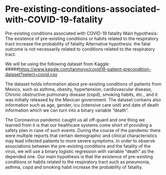 # Pre-existing-conditions-associated-with-COVID-19-fatality

Pre-existing conditions associated with COVID-19 fatality
Main hypothesis: The existence of pre-existing conditions or habits related to the respiratory tract increase the probability of fatality
Alternative hypothesis: the fatal outcome is not necessarily related to conditions related to the respiratory tract.



We will be using the following dataset from Kaggle:
#####https://www.kaggle.com/tanmoyx/covid19-patient-precondition-dataset?select=covid.csv



The dataset holds information about pre-existing conditions of patients from Mexico, such as asthma, obesity, hypertension, cardiovascular disease, Chronic obstructive pulmonary disease (copd), smoking habits, etc., and it was initially released by the Mexican government. The dataset contains also information such as age, gender, icu (intensive care unit) and date of death information which we can turn into a binary variable “death”.


The Coronavirus pandemic caught us all off-guard and one thing we learned from it is that our healthcare systems come short of providing a safety plan in case of such events. During the course of the pandemic there were multiple reports that certain demographic and clinical characteristics may lead infected patients to more severe symptoms.
In order to observe associations between the pre-existing conditions and the fatality of the virus, we will use a binary logistic regression with variable “death” as the depended one.
Our main hypothesis is that the existence of pre-existing conditions or habits related to the respiratory tract such as pneumonia, asthma, copd and smoking habit increase the probability of fatality.
